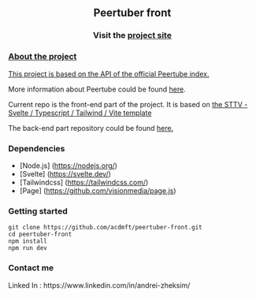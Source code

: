 <div align="center">
  <h2 align="center">Peertuber front</h2>
  <h3>Visit the <a href="https://peertuber.vercel.app/projects">project site</h3>
</div>

<h3>About the project</h3>

This project is based on the API of the <a href="https://instances.joinpeertube.org/instances" target="_blank">official Peertube index.</a>

More information about Peertube could be found <a href="https://joinpeertube.org" target="_blank">here</a>.

Current repo is the front-end part of the project. It is based on <a href="https://github.com/srmullen/sttv">the STTV - Svelte / Typescript / Tailwind / Vite  template </a>

The back-end part repository could be found <a href="https://github.com/acdmft/peertuber-back" target="_blank">here.</a>

<h3>Dependencies</h3>

* [Node.js] (https://nodejs.org/)
* [Svelte] (https://svelte.dev/)
* [Tailwindcss] (https://tailwindcss.com/) 
* [Page] (https://github.com/visionmedia/page.js)

<h3>Getting started</h3>

```
git clone https://github.com/acdmft/peertuber-front.git
cd peertuber-front
npm install
npm run dev
```
<h3> Contact me</h3>
Linked In : https://www.linkedin.com/in/andrei-zheksim/


